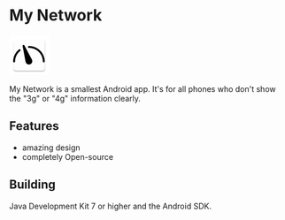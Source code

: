 # My Network
![](/app/src/main/res/mipmap-hdpi/ic_launcher.png)

My Network is a smallest Android app. It's for all phones who don't show the "3g" or "4g" information clearly.

## Features
- amazing design
- completely Open-source

## Building
Java Development Kit 7 or higher and the Android SDK.
